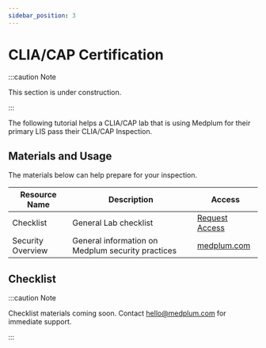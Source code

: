 ```yaml
---
sidebar_position: 3
---
```


# CLIA/CAP Certification

:::caution Note

This section is under construction.

:::

The following tutorial helps a CLIA/CAP lab that is using Medplum for their primary LIS pass their CLIA/CAP Inspection.

## Materials and Usage

The materials below can help prepare for your inspection.

| Resource Name  | Description  | Access  |
|---|---|---|
| Checklist  | General Lab checklist  | [Request Access](https://drive.google.com/file/d/1Km-VLLV4HJ0ZcL51rkQoY4MnxUHlSTKt/view?usp=sharing)  |
| Security Overview  | General information on Medplum security practices | [medplum.com](https://www.medplum.com/security)  |

## Checklist

:::caution Note

Checklist materials coming soon.  Contact hello@medplum.com for immediate support.

:::